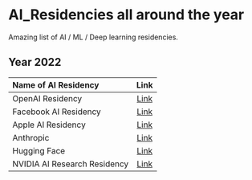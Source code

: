 # AI_Residencies all around the year
Amazing list of AI / ML / Deep learning residencies. 

## Year 2022

| Name of AI Residency | Link |
| :--- | :---: |
| OpenAI Residency | [Link](https://openai.com/blog/openai-residency/) | 
| Facebook AI Residency  | [Link](https://www.facebookcareers.com/jobs/221246603377392/) |
| Apple AI Residency | [Link](https://machinelearning.apple.com/updates/aiml-residency-program-application-2022) | 
| Anthropic | [Link](https://openai.com/blog/openai-residency/) | 
| Hugging Face | [Link](https://huggingface.co/blog/ai-residency) | 
| NVIDIA AI Research Residency | [Link](https://www.nvidia.com/en-us/research/ai-research-residency/) | 


